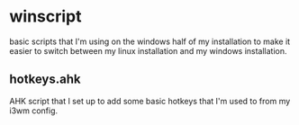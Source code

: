 # winscript
basic scripts that I'm using on the windows half of my installation to make it easier to switch between my linux installation and my windows installation.

## hotkeys.ahk
AHK script that I set up to add some basic hotkeys that I'm used to from my i3wm config.
